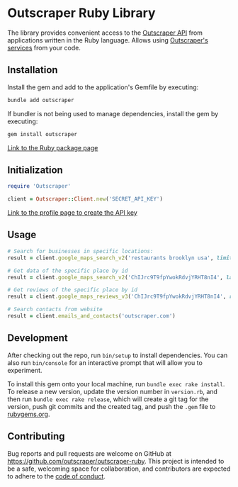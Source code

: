 # Outscraper Ruby Library

The library provides convenient access to the [Outscraper API](https://app.outscraper.com/api-docs) from applications written in the Ruby language. Allows using [Outscraper's services](https://outscraper.com/services/) from your code.

## Installation

Install the gem and add to the application's Gemfile by executing:
```bash
bundle add outscraper
```

If bundler is not being used to manage dependencies, install the gem by executing:
```bash
gem install outscraper
```

[Link to the Ruby package page](https://rubygems.org/gems/outscraper)

## Initialization
```ruby
require 'Outscraper'

client = Outscraper::Client.new('SECRET_API_KEY')
```
[Link to the profile page to create the API key](https://app.outscraper.com/profile)

## Usage

```ruby
# Search for businesses in specific locations:
result = client.google_maps_search_v2('restaurants brooklyn usa', limit: 20, language: 'en', region: 'us')

# Get data of the specific place by id
result = client.google_maps_search_v2('ChIJrc9T9fpYwokRdvjYRHT8nI4', language: 'en')

# Get reviews of the specific place by id
result = client.google_maps_reviews_v3('ChIJrc9T9fpYwokRdvjYRHT8nI4', reviews_limit: 20, language: 'en')

# Search contacts from website
result = client.emails_and_contacts('outscraper.com')
```

## Development

After checking out the repo, run `bin/setup` to install dependencies. You can also run `bin/console` for an interactive prompt that will allow you to experiment.

To install this gem onto your local machine, run `bundle exec rake install`. To release a new version, update the version number in `version.rb`, and then run `bundle exec rake release`, which will create a git tag for the version, push git commits and the created tag, and push the `.gem` file to [rubygems.org](https://rubygems.org).

## Contributing

Bug reports and pull requests are welcome on GitHub at https://github.com/outscraper/outscraper-ruby. This project is intended to be a safe, welcoming space for collaboration, and contributors are expected to adhere to the [code of conduct](https://github.com/outscraper/outscraper-ruby/blob/master/CODE_OF_CONDUCT.md).
